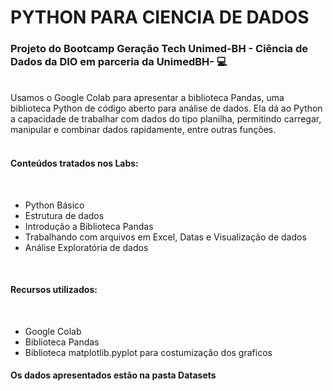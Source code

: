 # **PYTHON PARA CIENCIA DE DADOS**

### **Projeto do Bootcamp Geração Tech Unimed-BH - Ciência de Dados da DIO em parceria da UnimedBH-** :computer:

<br>
Usamos o Google Colab para apresentar a biblioteca Pandas, uma biblioteca Python de código aberto para análise de dados. Ela dá ao Python a capacidade de trabalhar com dados do tipo planilha, permitindo carregar, manipular e combinar dados rapidamente, entre outras funções. 
<br>
<br>

#### **Conteúdos tratados nos Labs:**
<br>

 - Python Básico
 - Estrutura de dados
 - Introdução a Biblioteca Pandas
 - Trabalhando com arquivos em Excel, Datas e Visualização de dados
 - Análise Exploratória de dados

<br>

#### **Recursos utilizados:**
<br>

 - Google Colab
 - Biblioteca Pandas 
 - Biblioteca matplotlib.pyplot para costumização dos graficos


#### **Os dados apresentados estão na pasta Datasets**

